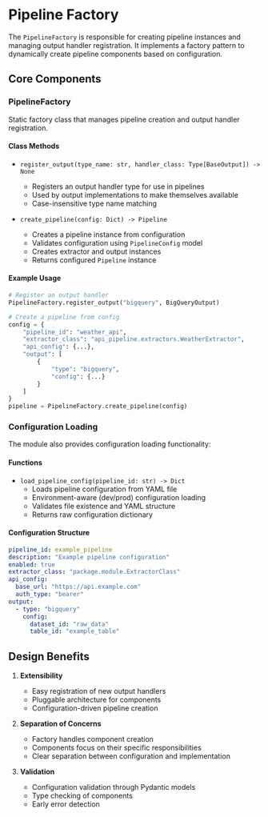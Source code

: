 # Pipeline Factory

The `PipelineFactory` is responsible for creating pipeline instances and managing output handler registration. It implements a factory pattern to dynamically create pipeline components based on configuration.

## Core Components

### PipelineFactory

Static factory class that manages pipeline creation and output handler registration.

#### Class Methods

- `register_output(type_name: str, handler_class: Type[BaseOutput]) -> None`
  - Registers an output handler type for use in pipelines
  - Used by output implementations to make themselves available
  - Case-insensitive type name matching

- `create_pipeline(config: Dict) -> Pipeline`
  - Creates a pipeline instance from configuration
  - Validates configuration using `PipelineConfig` model
  - Creates extractor and output instances
  - Returns configured `Pipeline` instance

#### Example Usage
```python
# Register an output handler
PipelineFactory.register_output("bigquery", BigQueryOutput)

# Create a pipeline from config
config = {
    "pipeline_id": "weather_api",
    "extractor_class": "api_pipeline.extractors.WeatherExtractor",
    "api_config": {...},
    "output": [
        {
            "type": "bigquery",
            "config": {...}
        }
    ]
}
pipeline = PipelineFactory.create_pipeline(config)
```

### Configuration Loading

The module also provides configuration loading functionality:

#### Functions

- `load_pipeline_config(pipeline_id: str) -> Dict`
  - Loads pipeline configuration from YAML file
  - Environment-aware (dev/prod) configuration loading
  - Validates file existence and YAML structure
  - Returns raw configuration dictionary

#### Configuration Structure
```yaml
pipeline_id: example_pipeline
description: "Example pipeline configuration"
enabled: true
extractor_class: "package.module.ExtractorClass"
api_config:
  base_url: "https://api.example.com"
  auth_type: "bearer"
output:
  - type: "bigquery"
    config:
      dataset_id: "raw_data"
      table_id: "example_table"
```

## Design Benefits

1. **Extensibility**
   - Easy registration of new output handlers
   - Pluggable architecture for components
   - Configuration-driven pipeline creation

2. **Separation of Concerns**
   - Factory handles component creation
   - Components focus on their specific responsibilities
   - Clear separation between configuration and implementation

3. **Validation**
   - Configuration validation through Pydantic models
   - Type checking of components
   - Early error detection 